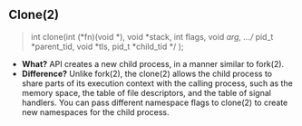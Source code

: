 ## Clone(2)
> int clone(int (*fn)(void *), void *stack, int flags, void *arg, .../* pid_t *parent_tid, void *tls, pid_t *child_tid */ );

- **What?** API creates a new child process, in a manner similar to fork(2). 
- **Difference?** Unlike fork(2), the clone(2) allows the child process to share parts of its execution context with the calling process, such as the memory space, the table of file descriptors, and the table of signal handlers. You can pass different namespace flags to clone(2) to create new namespaces for the child process.
